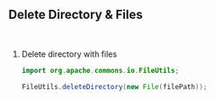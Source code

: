 ## **Delete Directory & Files**

<br>

1. Delete directory with files

    ```java
    import org.apache.commons.io.FileUtils;

    FileUtils.deleteDirectory(new File(filePath));
    ```
